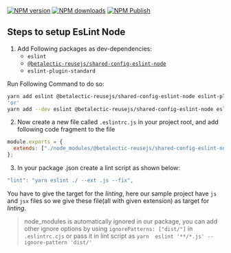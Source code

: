 [![NPM version][npm-version-image-eslint-node]][npm-url-eslint-node]
[![NPM downloads][npm-downloads-image]][npm-downloads-url]
[![NPM Publish][npm-publish-action-image]][npm-publish-action-url]

[npm-url-eslint-node]: https://www.npmjs.com/package/@betalectic-reusejs/shared-config-eslint-node
[npm-version-image-eslint-node]: https://img.shields.io/npm/v/@betalectic-reusejs/shared-config-eslint-node.svg?style=flat
[npm-downloads-image]: https://img.shields.io/npm/dm/@betalectic-reusejs/shared-config-eslint-node.svg?style=flat
[npm-downloads-url]: https://npmcharts.com/compare/@betalectic-reusejs/shared-config-eslint-node?minimal=true
[npm-publish-action-image]: https://github.com/reusejs/react/actions/workflows/release.yml/badge.svg
[npm-publish-action-url]: https://github.com/reusejs/react/actions/workflows/release.yml

## Steps to setup EsLint Node

1. Add Following packages as dev-dependencies:
   - `eslint`
   - [`@betalectic-reusejs/shared-config-eslint-node`](https://www.npmjs.com/package/@betalectic-reusejs/shared-config-eslint-node)
   - `eslint-plugin-standard`

Run Following Command to do so:

```bash
yarn add eslint @betalectic-reusejs/shared-config-eslint-node eslint-plugin-standard -D
'or'
yarn add --dev eslint @betalectic-reusejs/shared-config-eslint-node eslint-plugin-standard
```

2. Now create a new file called `.eslintrc.js` in your project root, and add following code fragment to the file

```jsx
module.exports = {
  extends: ["./node_modules/@betalectic-reusejs/shared-config-eslint-node"],
};
```

3. In your package .json create a lint script as shown below:

```jsx
"lint": "yarn eslint ./ --ext .js --fix",
```

You have to give the target for the _linting_, here our sample project have `js` and `jsx` files so we give these file(all with given extension) as target for _linting_.

> node_modules is automatically ignored in our package, you can add other ignore options by using `ignorePatterns: ["dist/"]` in `.eslintrc.cjs` or pass it in lint script as `yarn  eslint '**/*.js' --ignore-pattern 'dist/'`
